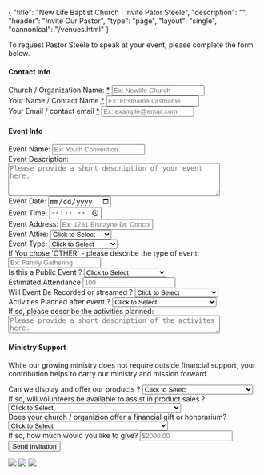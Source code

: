 {
	"title": "New Life Baptist Church | Invite Pator Steele",
	"description": "",
	"header": "Invite Our Pastor",
	"type": "page",
	"layout": "single",
	"cannonical": "/venues.html"
}
<section class="interior-section">
	<div class="container">
		<div class="row">
			<div class="col-xs-12 col-sm-8 col-md-6">
				<p>To request Pastor Steele to speak at your event, please complete the form below.</p>
				<form name="booking-pastor" method="POST" netlify>
					<h4>Contact Info</h4>
					<div class="site-input">
						<label for="organization">Church / Organization Name: <abbr title="required">*</abbr></label>
						<input id="organization" type="text" name="organization" placeholder="Ex: Newlife Church" required>
					</div>
					<div class="site-input">
						<label for="name">Your Name / Contact Name <abbr title="required">*</abbr></label>
						<input id="name" type="text" name="name" placeholder="Ex: Firstname Lastname" required>
					</div>
					<div class="site-input">
						<label for="email">Your Email / contact email <abbr title="required">*</abbr></label>
						<input id="email" type="email" name="email" placeholder="Ex: example@email.com" required>
					</div>
					<h4>Event Info</h4>	
					<div class="site-input">
						<label for="event-name">Event Name:</label>
						<input id="event-name" type="text" name="event-name" placeholder="Ex: Youth Convention">
					</div>
					<div class="site-input">
						<label for="event-desc">Event Description:</label>
						<textarea id="event-desc" rows="4" cols="50" name="event-desc" placeholder="Please provide a short description of your event here."></textarea>
					</div>
					<div class="row" style="padding-bottom: 0;">
						<div class="col-xs-6">
							<div class="site-input">
								<label for="event-date">Event Date:</label>
								<input id="event-date" type="date" name="event-date">
							</div>
						</div>
						<div class="col-xs-6">
							<div class="site-input">
								<label for="event-time">Event Time:</label>
								<input id="event-time" type="time" name="event-time">
							</div>
						</div>
					</div>
					<div class="site-input">
						<label for="event-address">Event Address:</label>
						<input class="address-input" id="event-address" type="text" name="event-address" placeholder="Ex: 1281 Biscayne Dr, Concord, NC 28027 ">
					</div>
					<div class="row" style="padding-bottom: 0;">
						<div class="col-xs-6">
							<div class="site-input">
								<label for="event-attire">Event Attire:</label>
								<select id="event-attire" name="event-attire">
									<option value="">Click to Select</option>
									<option value="business-casual">Business Casual</option>
									<option value="casual">Casual</option>
									<option value="formal">Formal</option>
								</select>
							</div>
						</div>
						<div class="col-xs-6">
							<div class="site-input">
								<label for="event-type">Event Type:</label>
								<select id="event-type" name="event-type">
									<option value="">Click to Select</option>
									<option value="anniversary">Anniversary</option>
									<option value="conference">Conference</option>
									<option value="revival">Revival</option>
									<option value="seminar-workshop">Seminar/Workshop</option>
									<option value="small-group">Small Group</option>	
									<option value="wedding">Wedding</option>
									<option value="worship-service">Worship Service</option>
									<option value="other">Other</option>	
								</select>
							</div>
						</div>
					</div>
					<div class="site-input">
						<label for="event-desc">If You chose 'OTHER' - please describe the type of event:</label>
						<input id="event-desc" type="text" name="event-desc" placeholder="Ex: Family Gathering">
					</div>
					<div class="row" style="padding-bottom: 0;">
						<div class="col-xs-6">
							<div class="site-input">
								<label for="event-public">Is this a Public Event ?</label>
								<select id="event-public" name="event-public">
									<option value="">Click to Select</option>
									<option value="yes">Yes - open to the public</option>
									<option value="no">No - this event is private</option>
								</select>
							</div>
						</div>
						<div class="col-xs-6">
							<div class="site-input">
								<div class="site-input">
									<label for="attendance">Estimated Attendance</label>
									<input id="attendance" type="number" name="attendance" placeholder="100">
								</div>
							</div>
						</div>
						<div class="col-xs-6">
							<div class="site-input">
								<label for="event-video">Will Event Be Recorded or streamed ?</label>
								<select id="event-video" name="event-video">
									<option value="">Click to Select</option>
									<option value="yes">Yes - will be recorded</option>
									<option value="no">No - will not be recorded</option>
								</select>
							</div>
						</div>
						<div class="col-xs-6">
							<div class="site-input">
								<label for="activities-after">Activities Planned after event ?</label>
								<select id="activities-after" name="activities-after">
									<option value="">Click to Select</option>
									<option value="yes">Yes - activities planned for after</option>
									<option value="no">No - activities not planned</option>
								</select>
							</div>
						</div>
						<div class="col-xs-12">
							<div class="site-input">
								<label for="activities-desc">If so, please describe the activities planned:</label>
								<textarea id="activities-desc" rows="2" cols="50" name="activities-desc" placeholder="Please provide a short description of the activites here."></textarea>
							</div>
						</div>
					</div>
					<h4>Ministry Support</h4>
					<p>While our growing ministry does not require outside financial support, your contribution helps to carry our ministry and mission forward.</p> 
					<div class="row" style="padding-bottom: 0;">
						<div class="col-xs-12">
							<div class="site-input">
								<label for="sell-products">Can we display and offer our products ?</label>
								<select id="sell-products" name="sell-products">
									<option value="">Click to Select</option>
									<option value="yes">Yes - you may offer your products</option>
									<option value="no">No - no products will be sold</option>
								</select>
							</div>
						</div>
						<div class="col-xs-12">
							<div class="site-input">
								<label for="product-volunteers">If so, will volunteers be available to assist in product sales ?</label>
								<select id="product-volunteers" name="product-volunteers">
									<option value="">Click to Select</option>
									<option value="yes">Yes - we have a visitor support team</option>
									<option value="no">No - we do not provide visitor support for product sales</option>
								</select>
							</div>
						</div>
						<div class="col-xs-12">
							<div class="site-input">
								<label for="financial-gift">Does your church / organizion offer a financial gift or honorarium?</label>
								<select id="financial-gift" name="financial-gift">
									<option value="">Click to Select</option>
									<option value="yes">Yes - we provide an honararium to guest speakers</option>
									<option value="no">No - we cannot provide a finacial gift at this time</option>
								</select>
							</div>
						</div>
						<div class="col-xs-12">
							<div class="site-input">
								<label for="gift-amount">If so, how much would you like to give?</label>
								<input class="dollar-input" id="gift-amount" type="number" name="gift-amount" placeholder="$2000.00" step="0.01" min="0.00">
							</div>
						</div>
					</div>
					<div data-netlify-recaptcha></div>
					<button type="submit" class="button blue float-right">Send Invitation</button>
				</form>
			</div>
			<div class="col-xs-12 col-sm-4 col-md-5 col-md-offset-1">
				<img src="/images/slideshow/1.jpg" class="thumbnail">
				<img src="/images/slideshow/4.jpg" class="thumbnail">
				<img src="/images/slideshow/6.jpg" class="thumbnail">
			</div>
		</div>
	</div>
</section>